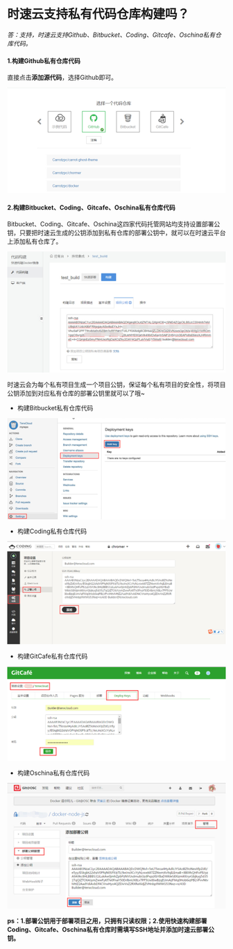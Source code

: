 # 时速云支持私有代码仓库构建吗？
*答：支持，时速云支持Github、Bitbucket、Coding、Gitcafe、Oschina私有仓库代码。*

#### 1.构建Github私有仓库代码

直接点击**添加源代码**，选择Github即可。

![faq-repo-list](/doc/v1/images/ci/faq-repo-list.jpg)
#### 2.构建Bitbucket、Coding、Gitcafe、Oschina私有仓库代码
Bitbucket、Coding、Gitcafe、Oschina这四家代码托管网站均支持设置部署公钥，只要把时速云生成的公钥添加到私有仓库的部署公钥中，就可以在时速云平台上添加私有仓库了。

![faq-repo-deploy-key](/doc/v1/images/ci/faq-deplpoy-key.jpg)

时速云会为每个私有项目生成一个项目公钥，保证每个私有项目的安全性，将项目公钥添加到对应私有仓库的部署公钥里就可以了哦~

* 构建Bitbucket私有仓库代码

![faq-bitbucket-private.jpg](/doc/v1/images/ci/faq-bitbucket-private.jpg)

* 构建Coding私有仓库代码

![faq-coding-private.jpg](/doc/v1/images/ci/faq-coding-private.jpg)

* 构建GitCafe私有仓库代码

![faq-gitcage-private.jpg](/doc/v1/images/ci/faq-gitcage-private.jpg)

* 构建Oschina私有仓库代码

![faq-oschina-private.jpg](/doc/v1/images/ci/faq-oschina-private.jpg)

**ps：1.部署公钥用于部署项目之用，只拥有只读权限；2.使用快速构建部署Coding、Gitcafe、Oschina私有仓库时需填写SSH地址并添加时速云部署公钥。**

